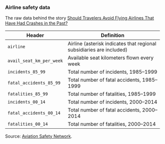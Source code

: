 ### Airline safety data

The raw data behind the story [Should Travelers Avoid Flying Airlines That Have Had Crashes in the Past?](http://fivethirtyeight.com/features/should-travelers-avoid-flying-airlines-that-have-had-crashes-in-the-past/)

Header | Definition
---|---------
`airline` | Airline (asterisk indicates that regional subsidiaries are included)
`avail_seat_km_per_week` | Available seat kilometers flown every week
`incidents_85_99` | Total number of incidents, 1985–1999
`fatal_accidents_85_99` | Total number of fatal accidents, 1985–1999
`fatalities_85_99` | Total number of fatalities, 1985–1999
`incidents_00_14` | Total number of incidents, 2000–2014
`fatal_accidents_00_14` | Total number of fatal accidents, 2000–2014
`fatalities_00_14` | Total number of fatalities, 2000–2014

Source: [Aviation Safety Network](http://aviation-safety.net/index.php).
